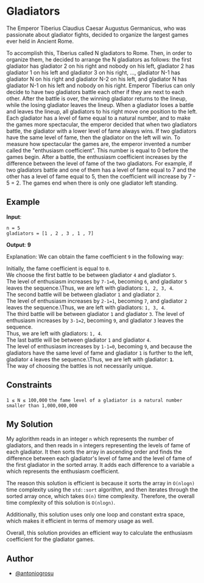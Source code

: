 
# Gladiators

The Emperor Tiberius Claudius Caesar Augustus Germanicus, who was passionate about gladiator fights, decided to organize the largest games ever held in Ancient Rome.

To accomplish this, Tiberius called N gladiators to Rome. Then, in order to organize them, he decided to arrange the N gladiators as follows: the first gladiator has gladiator 2 on his right and nobody on his left, gladiator 2 has gladiator 1 on his left and gladiator 3 on his right, ..., gladiator N-1 has gladiator N on his right and gladiator N-2 on his left, and gladiator N has gladiator N-1 on his left and nobody on his right. Emperor Tiberius can only decide to have two gladiators battle each other if they are next to each other. After the battle is over, the winning gladiator returns to the lineup, while the losing gladiator leaves the lineup. When a gladiator loses a battle and leaves the lineup, all gladiators to his right move one position to the left. Each gladiator has a level of fame equal to a natural number, and to make the games more spectacular, the emperor decided that when two gladiators battle, the gladiator with a lower level of fame always wins. If two gladiators have the same level of fame, then the gladiator on the left will win. To measure how spectacular the games are, the emperor invented a number called the "enthusiasm coefficient". This number is equal to 0 before the games begin. After a battle, the enthusiasm coefficient increases by the difference between the level of fame of the two gladiators. For example, if two gladiators battle and one of them has a level of fame equal to 7 and the other has a level of fame equal to 5, then the coefficient will increase by 7 - 5 = 2. The games end when there is only one gladiator left standing.



## Example
**Input**:

`n = 5`\
`gladiators = [1 , 2 , 3 , 1 , 7]`

**Output**: **9**

Explanation: We can obtain the fame coefficient `9` in the following way:

Initially, the fame coefficient is equal to `0`.\
We choose the first battle to be between gladiator `4` and gladiator `5`.\
The level of enthusiasm increases by `7-1=6`, becoming `6`, and gladiator `5` leaves the sequence.\Thus, we are left with gladiators: `1, 2, 3, 4`.\
The second battle will be between gladiator `1` and gladiator `2`.\
The level of enthusiasm increases by `2-1=1`, becoming `7`, and gladiator `2` leaves the sequence.\Thus, we are left with gladiators: `1, 3, 4`.\
The third battle will be between gladiator `1` and gladiator `3`. The level of enthusiasm increases by `3-1=2`, becoming `9`, and gladiator `3` leaves the sequence.\
Thus, we are left with gladiators: `1, 4`.\
The last battle will be between gladiator `1` and gladiator `4`.\
The level of enthusiasm increases by `1-1=0`, becoming `9`, and because the gladiators have the same level of fame and gladiator `1` is further to the left, gladiator `4` leaves the sequence.\Thus, we are left with gladiator: **`1`**.\
The way of choosing the battles is not necessarily unique.
## Constraints

`1 ≤ N ≤ 100,000`
`the fame level of a gladiator is a natural number smaller than 1,000,000,000`




## My Solution

My aglorithm reads in an integer `n` which represents the number of gladiators, and then reads in `n` integers representing the levels of fame of each gladiator. It then sorts the array in ascending order and finds the difference between each gladiator's level of fame and the level of fame of the first gladiator in the sorted array. It adds each difference to a variable `a` which represents the enthusiasm coefficient.

The reason this solution is efficient is because it sorts the array in `O(nlogn)` time complexity using the `std::sort` algorithm, and then iterates through the sorted array once, which takes `O(n)` time complexity. Therefore, the overall time complexity of this solution is `O(nlogn)`.

Additionally, this solution uses only one loop and constant extra space, which makes it efficient in terms of memory usage as well.

Overall, this solution provides an efficient way to calculate the enthusiasm coefficient for the gladiator games.

## Author

- [@antoniogrosu](https://www.github.com/antoniogrosu)
 
